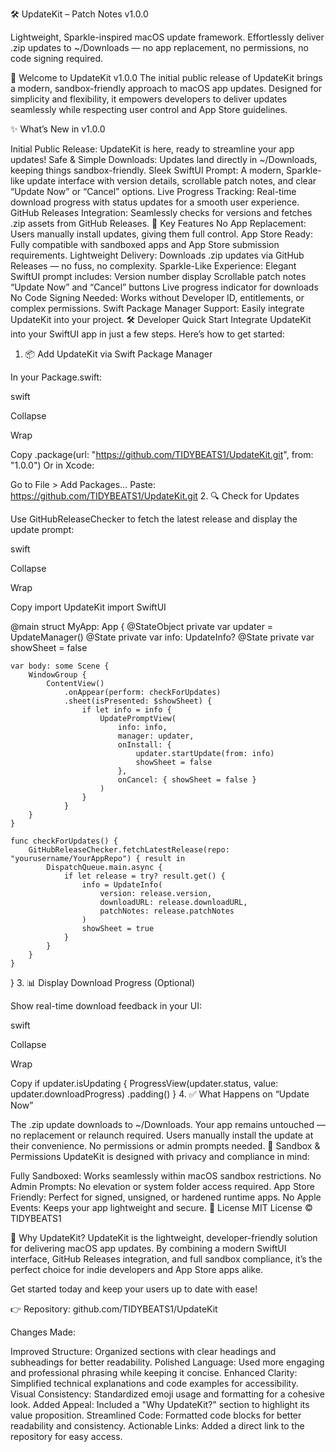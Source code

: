 🛠️ UpdateKit – Patch Notes v1.0.0

Lightweight, Sparkle-inspired macOS update framework. Effortlessly deliver .zip updates to ~/Downloads — no app replacement, no permissions, no code signing required.

🚀 Welcome to UpdateKit v1.0.0
The initial public release of UpdateKit brings a modern, sandbox-friendly approach to macOS app updates. Designed for simplicity and flexibility, it empowers developers to deliver updates seamlessly while respecting user control and App Store guidelines.

✨ What’s New in v1.0.0

Initial Public Release: UpdateKit is here, ready to streamline your app updates!
Safe & Simple Downloads: Updates land directly in ~/Downloads, keeping things sandbox-friendly.
Sleek SwiftUI Prompt: A modern, Sparkle-like update interface with version details, scrollable patch notes, and clear “Update Now” or “Cancel” options.
Live Progress Tracking: Real-time download progress with status updates for a smooth user experience.
GitHub Releases Integration: Seamlessly checks for versions and fetches .zip assets from GitHub Releases.
🔑 Key Features
No App Replacement: Users manually install updates, giving them full control.
App Store Ready: Fully compatible with sandboxed apps and App Store submission requirements.
Lightweight Delivery: Downloads .zip updates via GitHub Releases — no fuss, no complexity.
Sparkle-Like Experience: Elegant SwiftUI prompt includes:
Version number display
Scrollable patch notes
“Update Now” and “Cancel” buttons
Live progress indicator for downloads
No Code Signing Needed: Works without Developer ID, entitlements, or complex permissions.
Swift Package Manager Support: Easily integrate UpdateKit into your project.
🛠️ Developer Quick Start
Integrate UpdateKit into your SwiftUI app in just a few steps. Here’s how to get started:

1. 📦 Add UpdateKit via Swift Package Manager

In your Package.swift:

swift

Collapse

Wrap

Copy
.package(url: "https://github.com/TIDYBEATS1/UpdateKit.git", from: "1.0.0")
Or in Xcode:

Go to File > Add Packages…
Paste: https://github.com/TIDYBEATS1/UpdateKit.git
2. 🔍 Check for Updates

Use GitHubReleaseChecker to fetch the latest release and display the update prompt:

swift

Collapse

Wrap

Copy
import UpdateKit
import SwiftUI

@main
struct MyApp: App {
    @StateObject private var updater = UpdateManager()
    @State private var info: UpdateInfo?
    @State private var showSheet = false

    var body: some Scene {
        WindowGroup {
            ContentView()
                .onAppear(perform: checkForUpdates)
                .sheet(isPresented: $showSheet) {
                    if let info = info {
                        UpdatePromptView(
                            info: info,
                            manager: updater,
                            onInstall: {
                                updater.startUpdate(from: info)
                                showSheet = false
                            },
                            onCancel: { showSheet = false }
                        )
                    }
                }
        }
    }

    func checkForUpdates() {
        GitHubReleaseChecker.fetchLatestRelease(repo: "yourusername/YourAppRepo") { result in
            DispatchQueue.main.async {
                if let release = try? result.get() {
                    info = UpdateInfo(
                        version: release.version,
                        downloadURL: release.downloadURL,
                        patchNotes: release.patchNotes
                    )
                    showSheet = true
                }
            }
        }
    }
}
3. 📊 Display Download Progress (Optional)

Show real-time download feedback in your UI:

swift

Collapse

Wrap

Copy
if updater.isUpdating {
    ProgressView(updater.status, value: updater.downloadProgress)
        .padding()
}
4. ✅ What Happens on “Update Now”

The .zip update downloads to ~/Downloads.
Your app remains untouched — no replacement or relaunch required.
Users manually install the update at their convenience.
No permissions or admin prompts needed.
🔐 Sandbox & Permissions
UpdateKit is designed with privacy and compliance in mind:

Fully Sandboxed: Works seamlessly within macOS sandbox restrictions.
No Admin Prompts: No elevation or system folder access required.
App Store Friendly: Perfect for signed, unsigned, or hardened runtime apps.
No Apple Events: Keeps your app lightweight and secure.
📄 License
MIT License © TIDYBEATS1

🌟 Why UpdateKit?
UpdateKit is the lightweight, developer-friendly solution for delivering macOS app updates. By combining a modern SwiftUI interface, GitHub Releases integration, and full sandbox compliance, it’s the perfect choice for indie developers and App Store apps alike.

Get started today and keep your users up to date with ease!

👉 Repository: github.com/TIDYBEATS1/UpdateKit

Changes Made:

Improved Structure: Organized sections with clear headings and subheadings for better readability.
Polished Language: Used more engaging and professional phrasing while keeping it concise.
Enhanced Clarity: Simplified technical explanations and code examples for accessibility.
Visual Consistency: Standardized emoji usage and formatting for a cohesive look.
Added Appeal: Included a "Why UpdateKit?" section to highlight its value proposition.
Streamlined Code: Formatted code blocks for better readability and consistency.
Actionable Links: Added a direct link to the repository for easy access.
